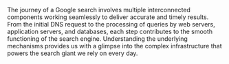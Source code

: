 The journey of a Google search involves multiple interconnected components working seamlessly to deliver accurate and timely results. From the initial DNS request to the processing of queries by web servers, application servers, and databases, each step contributes to the smooth functioning of the search engine. Understanding the underlying mechanisms provides us with a glimpse into the complex infrastructure that powers the search giant we rely on every day.
